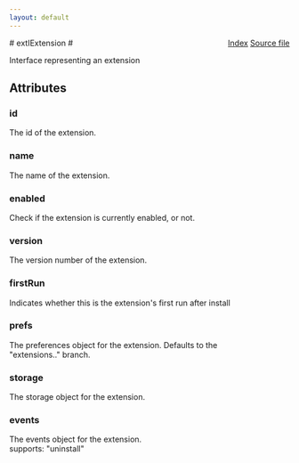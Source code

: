 ```yaml
---
layout: default
---
```

<div class='links' style='float:right'><a href="../index.html">Index</a>
<a href="http://dxr.mozilla.org/mozilla-central/source/toolkit/components/exthelper/extIApplication.idl">Source file</a>
</div>
# extIExtension #
  
Interface representing an extension  
  

## Attributes ##

### id ###
  
The id of the extension.  
  

### name ###
  
The name of the extension.  
  

### enabled ###
  
Check if the extension is currently enabled, or not.  
  

### version ###
  
The version number of the extension.  
  

### firstRun ###
  
Indicates whether this is the extension's first run after install  
  

### prefs ###
  
The preferences object for the extension. Defaults to the  
"extensions.<extensionid>." branch.  
  

### storage ###
  
The storage object for the extension.  
  

### events ###
  
The events object for the extension.  
supports: "uninstall"  
  
